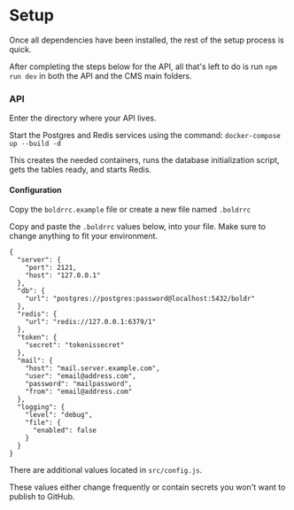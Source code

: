 # Setup

Once all dependencies have been installed, the rest of the setup process is quick.

After completing the steps below for the API, all that's left to do is run `npm run dev` in both the API and the CMS main folders.

### API

Enter the directory where your API lives.

Start the Postgres and Redis services using the command: `docker-compose up --build -d`

This creates the needed containers, runs the database initialization script, gets the tables ready, and starts Redis.

#### Configuration

Copy the `boldrrc.example` file or create a new file named `.boldrrc`

Copy and paste the `.boldrrc` values below, into your file. Make sure to change anything to fit your environment.

```
{
  "server": {
    "port": 2121,
    "host": "127.0.0.1"
  },
  "db": {
    "url": "postgres://postgres:password@localhost:5432/boldr"
  },
  "redis": {
    "url": "redis://127.0.0.1:6379/1"
  },
  "token": {
    "secret": "tokenissecret"
  },
  "mail": {
    "host": "mail.server.example.com",
    "user": "email@address.com",
    "password": "mailpassword",
    "from": "email@address.com"
  },
  "logging": {
    "level": "debug",
    "file": {
      "enabled": false
    }
  }
}
```

There are additional values located in `src/config.js`. 

These values either change frequently or contain secrets you won't want to publish to GitHub.



